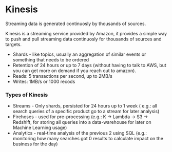 # Kinesis

Streaming data is generated continuosly by thousands of sources.

Kinesis is a streaming service provided by Amazon, it provides a simple way to push and pull streaming data continuosly for thousands of sources and targets.

* Shards - like topics, usually an aggregation of similar events or something that needs to be ordered
* Retention of 24 hours or up to 7 days (without having to talk to AWS, but you can get more on demand if you reach out to amazon).
* Reads: 5 transactions per second, up to 2MB/s
* Writes: 1MB/s or 1000 recods

### Types of Kinesis

* Streams - Only shards, persisted for 24 hours up to 1 week ( e.g.: all search queries of a specific product go to a stream for later analysis)
* Firehoses - used for pre-processing (e.g.: K -> Lambda -> S3 -> Redshift, for storing all queries into a data-warehouse for later on Machine Learning usage)
* Analytics - real-time analysis of the previous 2 using SQL (e.g.: monitoring how many searches got 0 results to calculate impact on the business for the day)
